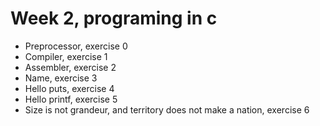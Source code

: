 # Week 2, programing in c
* Preprocessor, exercise 0
* Compiler, exercise 1
* Assembler, exercise 2
* Name, exercise 3
* Hello puts, exercise 4
* Hello printf, exercise 5
* Size is not grandeur, and territory does not make a nation, exercise 6